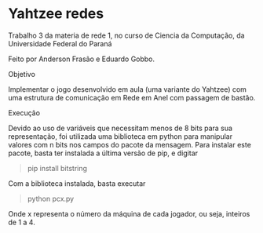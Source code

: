 # Yahtzee redes
Trabalho 3 da materia de rede 1, no curso de Ciencia da Computação, da Universidade Federal do Paraná

Feito por Anderson Frasão e Eduardo Gobbo.

Objetivo

Implementar o jogo desenvolvido em aula (uma variante do Yahtzee) com uma estrutura
de comunicação em Rede em Anel com passagem de bastão.

Execução

Devido ao uso de variáveis que necessitam menos de 8 bits para sua representação, foi utilizada uma biblioteca em python para manipular valores com n bits nos campos do pacote da mensagem. Para instalar este pacote, basta ter instalada a última versão de pip, e digitar

>pip install bitstring

Com a biblioteca instalada, basta executar 

> python pcx.py

Onde x representa o número da máquina de cada jogador, ou seja, inteiros de 1 a 4.
